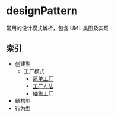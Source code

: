 # designPattern
常用的设计模式解析，包含 UML 类图及实现

## 索引
- 创建型
  - 工厂模式
    - [简单工厂](https://github.com/goindow/designPattern/blob/master/doc/factoryPattern/SimpleFactoryPattren.md)
    - [工厂方法](https://github.com/goindow/designPattern/blob/master/doc/factoryPattern/FactoryMethodPattern.md)
    - [抽象工厂](https://github.com/goindow/designPattern/blob/master/doc/factoryPattern/AbstractFactoryPattern.md)
- 结构型
- 行为型
